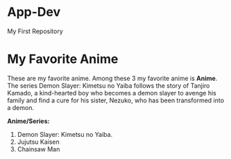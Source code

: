# App-Dev
My First Repository

# My Favorite Anime

These are my favorite anime. Among these 3 my favorite anime is **Anime**. The series Demon Slayer: Kimetsu no Yaiba follows the story of Tanjiro Kamado, a kind-hearted boy who becomes a demon slayer to avenge his family and find a cure for his sister, Nezuko, who has been transformed into a demon.

**Anime/Series:**
1. Demon Slayer: Kimetsu no Yaiba.
2. Jujutsu Kaisen
3. Chainsaw Man
